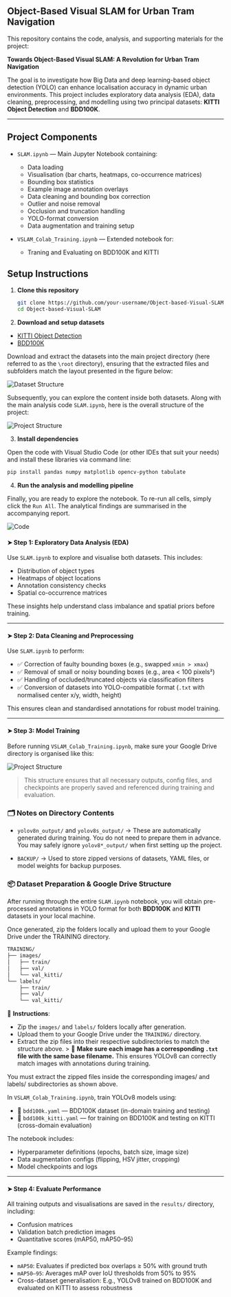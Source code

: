 
## Object-Based Visual SLAM for Urban Tram Navigation

This repository contains the code, analysis, and supporting materials for the project:

**Towards Object-Based Visual SLAM: A Revolution for Urban Tram Navigation**

The goal is to investigate how Big Data and deep learning-based object detection (YOLO) can enhance localisation accuracy in dynamic urban environments. This project includes exploratory data analysis (EDA), data cleaning, preprocessing, and modelling using two principal datasets: **KITTI Object Detection** and **BDD100K**.

---

## Project Components

- `SLAM.ipynb` — Main Jupyter Notebook containing:
  - Data loading
  - Visualisation (bar charts, heatmaps, co-occurrence matrices)
  - Bounding box statistics
  - Example image annotation overlays
  - Data cleaning and bounding box correction
  - Outlier and noise removal
  - Occlusion and truncation handling
  - YOLO-format conversion
  - Data augmentation and training setup

- `VSLAM_Colab_Training.ipynb` — Extended notebook for:
  - Traning and Evaluating on BDD100K and KITTI

## Setup Instructions

1. **Clone this repository**
   ```bash
   git clone https://github.com/your-username/Object-based-Visual-SLAM.git
   cd Object-based-Visual-SLAM

2. **Download and setup datasets**

- [KITTI Object Detection](https://datasetninja.com/kitti-object-detection)
- [BDD100K](https://datasetninja.com/bdd100k)

Download and extract the datasets into the main project directory (here referred to as the `\root` directory), ensuring that the extracted files and subfolders match the layout presented in the figure below:

![Dataset Structure](https://i.imgur.com/oF1AoFB.png)

Subsequently, you can explore the content inside both datasets. Along with the main analysis code `SLAM.ipynb`, here is the overall structure of the project:

![Project Structure](https://i.imgur.com/HYSjSAD.png)


3. **Install dependencies**

Open the code with Visual Studio Code (or other IDEs that suit your needs) and install these libraries via command line:

   ```bash
   pip install pandas numpy matplotlib opencv-python tabulate
   ```

4. **Run the analysis and modelling pipeline**

 Finally, you are ready to explore the notebook. To re-run all cells, simply click the `Run All`. The analytical findings are summarised in the accompanying report.

![Code](https://i.imgur.com/Cc5bq7R.png)

#### ➤ Step 1: Exploratory Data Analysis (EDA)
Use `SLAM.ipynb` to explore and visualise both datasets. This includes:
- Distribution of object types
- Heatmaps of object locations
- Annotation consistency checks
- Spatial co-occurrence matrices

These insights help understand class imbalance and spatial priors before training.

---

#### ➤ Step 2: Data Cleaning and Preprocessing
Use `SLAM.ipynb` to perform:
- ✅ Correction of faulty bounding boxes (e.g., swapped `xmin > xmax`)
- ✅ Removal of small or noisy bounding boxes (e.g., area < 100 pixels²)
- ✅ Handling of occluded/truncated objects via classification filters
- ✅ Conversion of datasets into YOLO-compatible format (`.txt` with normalised center x/y, width, height)

This ensures clean and standardised annotations for robust model training.

---

#### ➤ Step 3: Model Training

Before running `VSLAM_Colab_Training.ipynb`, make sure your Google Drive directory is organised like this:

![Project Structure](https://i.imgur.com/krVHZZs.png)

> This structure ensures that all necessary outputs, config files, and checkpoints are properly saved and referenced during training and evaluation.

### 🗂️ Notes on Directory Contents

- `yolov8n_output/` and `yolov8s_output/`
→ These are automatically generated during training. You do not need to prepare them in advance. You may safely ignore `yolov8*_output/` when first setting up the project.

- `BACKUP/`
→ Used to store zipped versions of datasets, YAML files, or model weights for backup purposes.

### 📦 Dataset Preparation & Google Drive Structure

After running through the entire `SLAM.ipynb` notebook, you will obtain pre-processed annotations in YOLO format for both **BDD100K** and **KITTI** datasets in your local machine. 

Once generated, zip the folders locally and upload them to your Google Drive under the TRAINING directory.

````markdown
TRAINING/
├── images/
│   ├── train/
│   ├── val/
│   └── val_kitti/
└── labels/
    ├── train/
    ├── val/
    └── val_kitti/
````

📌 **Instructions**: 
- Zip the `images/` and `labels/` folders locally after generation. 
- Upload them to your Google Drive under the `TRAINING/` directory. 
- Extract the zip files into their respective subdirectories to match the structure above. > 🔁 **Make sure each image has a corresponding `.txt` file with the same base filename.** This ensures YOLOv8 can correctly match images with annotations during training.

You must extract the zipped files inside the corresponding images/ and labels/ subdirectories as shown above.

In `VSLAM_Colab_Training.ipynb`, train YOLOv8 models using:

- 📄 `bdd100k.yaml` — BDD100K dataset (in-domain training and testing)
- 📄 `bdd100k_kitti.yaml` — for training on BDD100K and testing on KITTI (cross-domain evaluation)

The notebook includes:
- Hyperparameter definitions (epochs, batch size, image size)
- Data augmentation configs (flipping, HSV jitter, cropping)
- Model checkpoints and logs

---

#### ➤ Step 4: Evaluate Performance
All training outputs and visualisations are saved in the `results/` directory, including:
- Confusion matrices
- Validation batch prediction images
- Quantitative scores (mAP50, mAP50–95)

Example findings:
- `mAP50`: Evaluates if predicted box overlaps ≥ 50% with ground truth
- `mAP50–95`: Averages mAP over IoU thresholds from 50% to 95%
- Cross-dataset generalisation: E.g., YOLOv8 trained on BDD100K and evaluated on KITTI to assess robustness